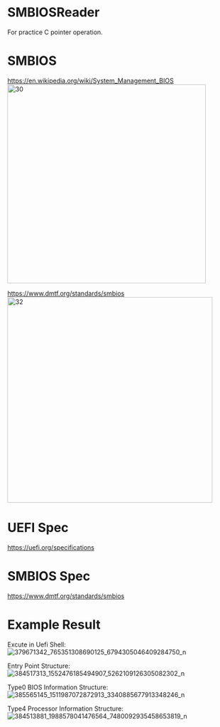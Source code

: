 # SMBIOSReader

For practice C pointer operation.

# SMBIOS

https://en.wikipedia.org/wiki/System_Management_BIOS <br>
<img width="447" alt="30" src="https://github.com/jifbvhqp/SMBIOSReader/assets/49235533/17a49618-fbd1-46f9-a538-e7ab896570df">

https://www.dmtf.org/standards/smbios <br>
<img width="462" alt="32" src="https://github.com/jifbvhqp/SMBIOSReader/assets/49235533/c0139fcf-a22d-418c-ad72-8b4359017b5f">

# UEFI Spec
https://uefi.org/specifications

# SMBIOS Spec
https://www.dmtf.org/standards/smbios

# Example Result

Excute in Uefi Shell:
![379671342_765351308690125_6794305046409284750_n](https://github.com/jifbvhqp/SMBIOSReader/assets/49235533/97700f6a-3722-4ac1-8e48-24cacadb4d1f)

Entry Point Structure:
![384517313_1552476185494907_5262109126305082302_n](https://github.com/jifbvhqp/SMBIOSReader/assets/49235533/539a9d8b-3a51-4ada-96e6-9b2890abe845)

Type0 BIOS Information Structure:
![385565145_1511987072872913_3340885677913348246_n](https://github.com/jifbvhqp/SMBIOSReader/assets/49235533/d7e9ef55-079e-4eee-86c3-43dcb42d3882)

Type4 Processor Information Structure:
![384513881_1988578041476564_7480092935458653819_n](https://github.com/jifbvhqp/SMBIOSReader/assets/49235533/a59488b8-1720-498e-bb68-8689fff7a355)


